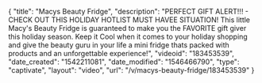 {
    "title": "Macys Beauty Fridge",
    "description": "PERFECT GIFT ALERT!!! - CHECK OUT THIS HOLIDAY HOTLIST MUST HAVEE SITUATION! This little Macy's Beauty Fridge is guaranteed to make you the FAVORITE gift giver this holiday season. Keep it Cool when it comes to your holiday shopping and give the beauty guru in your life a mini fridge thats packed with products and an unforgettable experience!",
    "videoid": "183453539",
    "date_created": "1542211081",
    "date_modified": "1546466790",
    "type": "captivate",
    "layout": "video",
    "url": "\/v\/macys-beauty-fridge\/183453539"
}